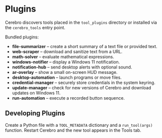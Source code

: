 # Plugins

Cerebro discovers tools placed in the `tool_plugins` directory or installed via the `cerebro_tools` entry point.

Bundled plugins:
- **file-summarizer** – create a short summary of a text file or provided text.
- **web-scraper** – download and sanitize text from a URL.
- **math-solver** – evaluate mathematical expressions.
- **windows-notifier** – display a Windows 11 notification.
- **notification-hub** – send desktop alerts with optional sound.
- **ar-overlay** – show a small on-screen HUD message.
- **desktop-automation** – launch programs or move files.
- **credential-manager** – securely store credentials in the system keyring.
- **update-manager** – check for new versions of Cerebro and download updates on Windows 11.
- **run-automation** – execute a recorded button sequence.

## Developing Plugins

Create a Python file with a `TOOL_METADATA` dictionary and a `run_tool(args)` function. Restart Cerebro and the new tool appears in the Tools tab.
